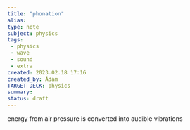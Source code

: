 ```yaml
---
title: "phonation"
alias: 
type: note
subject: physics
tags:
 - physics
 - wave
 - sound
 - extra
created: 2023.02.18 17:16
created_by: Ádám
TARGET DECK: physics
summary: 
status: draft 
---
```

energy from air pressure is converted into audible vibrations